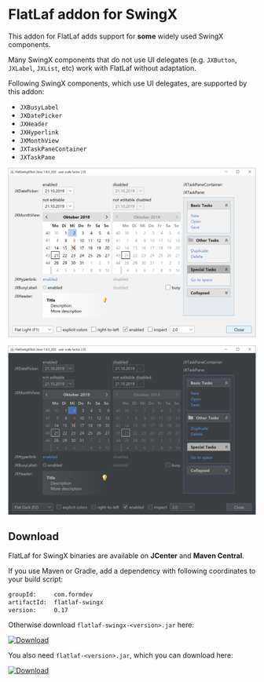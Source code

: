 FlatLaf addon for SwingX
========================

This addon for FlatLaf adds support for **some** widely used SwingX components.

Many SwingX components that do not use UI delegates (e.g. `JXButton`, `JXLabel`,
`JXList`, etc) work with FlatLaf without adaptation.

Following SwingX components, which use UI delegates, are supported by this
addon:

- `JXBusyLabel`
- `JXDatePicker`
- `JXHeader`
- `JXHyperlink`
- `JXMonthView`
- `JXTaskPaneContainer`
- `JXTaskPane`

![Flat Light SwingX Demo](../images/FlatLightSwingXTest.png)

![Flat Dark SwingX Demo](../images/FlatDarkSwingXTest.png)


Download
--------

FlatLaf for SwingX binaries are available on **JCenter** and **Maven Central**.

If you use Maven or Gradle, add a dependency with following coordinates to your
build script:

    groupId:     com.formdev
    artifactId:  flatlaf-swingx
    version:     0.17

Otherwise download `flatlaf-swingx-<version>.jar` here:

[![Download](https://api.bintray.com/packages/jformdesigner/flatlaf/flatlaf-swingx/images/download.svg)](https://bintray.com/jformdesigner/flatlaf/flatlaf-swingx/_latestVersion)

You also need `flatlaf-<version>.jar`, which you can download here:

[![Download](https://api.bintray.com/packages/jformdesigner/flatlaf/flatlaf/images/download.svg)](https://bintray.com/jformdesigner/flatlaf/flatlaf/_latestVersion)
